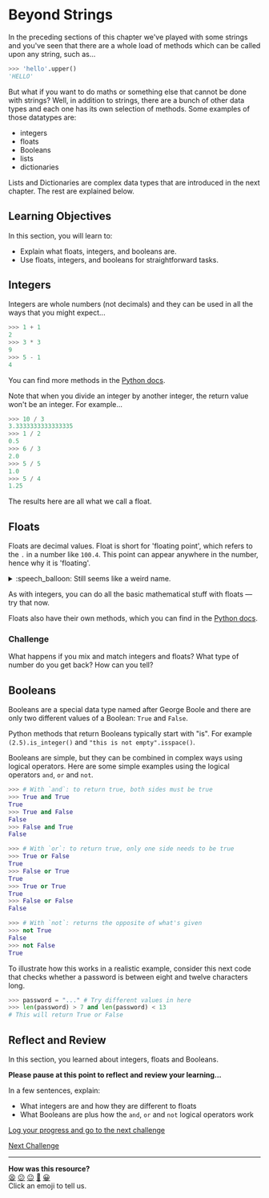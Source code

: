 # Beyond Strings

In the preceding sections of this chapter we've played with some strings and
you've seen that there are a whole load of methods which can be called upon any
string, such as...

```python
>>> 'hello'.upper()
'HELLO'
```

But what if you want to do maths or something else that cannot be done with
strings? Well, in addition to strings, there are a bunch of other data types and
each one has its own selection of methods.  Some examples of those datatypes
are:

* integers
* floats
* Booleans
* lists
* dictionaries

Lists and Dictionaries are complex data types that are introduced in the next
chapter. The rest are explained below.

<!-- OMITTED -->

## Learning Objectives

In this section, you will learn to:

* Explain what floats, integers, and booleans are.
* Use floats, integers, and booleans for straightforward tasks.

## Integers

Integers are whole numbers (not decimals) and they can be used in all the ways
that you might expect...

```python
>>> 1 + 1
2
>>> 3 * 3
9
>>> 5 - 1
4
```

You can find more methods in the [Python
docs](https://docs.python.org/3/library/stdtypes.html#numeric-types-int-float-complex).

Note that when you divide an integer by another integer, the return value won't
be an integer.  For example...

```python
>>> 10 / 3
3.3333333333333335
>>> 1 / 2
0.5
>>> 6 / 3
2.0
>>> 5 / 5
1.0
>>> 5 / 4
1.25
```

The results here are all what we call a float.

## Floats

Floats are decimal values. Float is short for 'floating point', which refers to
the `.` in a number like `100.4`. This point can appear anywhere in the number,
hence why it is 'floating'.

<details>
  <summary>:speech_balloon: Still seems like a weird name.</summary>

  <hr>
  
  It's called 'floating point' to distinguish it from the less common 'fixed
  point' system. This is another way computers can store numbers.
  
  In a fixed-point number, the number of digits that come before the dot and
  after the dot are fixed. If your number system is fixed point and has four
  digits before the point and two after, you could store the number `1337.42` or
  `0001.20`. But you couldn't store `2.453`.

  This might seem inconvenient, and you'd be right. But it's useful for some
  situations, like currency, where fixed point can be more reliably precise. [If
  you'd like to read more about this you can start
  here.](https://husobee.github.io/money/float/2016/09/23/never-use-floats-for-currency.html)

  <hr>
</details>

As with integers, you can do all the basic mathematical stuff with floats — try
that now.

Floats also have their own methods, which you can find in the [Python
docs](https://docs.python.org/3/library/stdtypes.html#additional-methods-on-float).

### Challenge

What happens if you mix and match integers and floats? What type of number do
you get back? How can you tell?

## Booleans

Booleans are a special data type named after George Boole and there are only two
different values of a Boolean: `True` and `False`.

Python methods that return Booleans typically start with "is". For example
`(2.5).is_integer()` and `"this is not empty".isspace()`.

Booleans are simple, but they can be combined in complex ways using logical
operators. Here are some simple examples using the logical operators `and`, `or`
and `not`.

```python
>>> # With `and`: to return true, both sides must be true
>>> True and True
True
>>> True and False
False
>>> False and True
False

>>> # With `or`: to return true, only one side needs to be true
>>> True or False
True
>>> False or True
True
>>> True or True
True
>>> False or False
False

>>> # With `not`: returns the opposite of what's given
>>> not True
False
>>> not False
True
```

To illustrate how this works in a realistic example, consider this next code
that checks whether a password is between eight and twelve characters long.

```python
>>> password = "..." # Try different values in here
>>> len(password) > 7 and len(password) < 13
# This will return True or False
```
## Reflect and Review

In this section, you learned about integers, floats and Booleans.

**Please pause at this point to reflect and review your learning...**

In a few sentences, explain:

- What integers are and how they are different to floats
- What Booleans are plus how the `and`, `or` and `not` logical operators work


[Log your progress and go to the next challenge](https://makers-event-logger.herokuapp.com/?event=06_beyond_strings.md&repository=makersacademy%2Fpython_foundations&redirect=chapter1%2F07_conditionals.md)

[Next Challenge](07_conditionals.md)

<!-- BEGIN GENERATED SECTION DO NOT EDIT -->

---

**How was this resource?**  
[😫](https://airtable.com/shrUJ3t7KLMqVRFKR?prefill_Repository=makersacademy%2Fpython_foundations&prefill_File=chapter1%2F06_beyond_strings.md&prefill_Sentiment=😫) [😕](https://airtable.com/shrUJ3t7KLMqVRFKR?prefill_Repository=makersacademy%2Fpython_foundations&prefill_File=chapter1%2F06_beyond_strings.md&prefill_Sentiment=😕) [😐](https://airtable.com/shrUJ3t7KLMqVRFKR?prefill_Repository=makersacademy%2Fpython_foundations&prefill_File=chapter1%2F06_beyond_strings.md&prefill_Sentiment=😐) [🙂](https://airtable.com/shrUJ3t7KLMqVRFKR?prefill_Repository=makersacademy%2Fpython_foundations&prefill_File=chapter1%2F06_beyond_strings.md&prefill_Sentiment=🙂) [😀](https://airtable.com/shrUJ3t7KLMqVRFKR?prefill_Repository=makersacademy%2Fpython_foundations&prefill_File=chapter1%2F06_beyond_strings.md&prefill_Sentiment=😀)  
Click an emoji to tell us.

<!-- END GENERATED SECTION DO NOT EDIT -->
